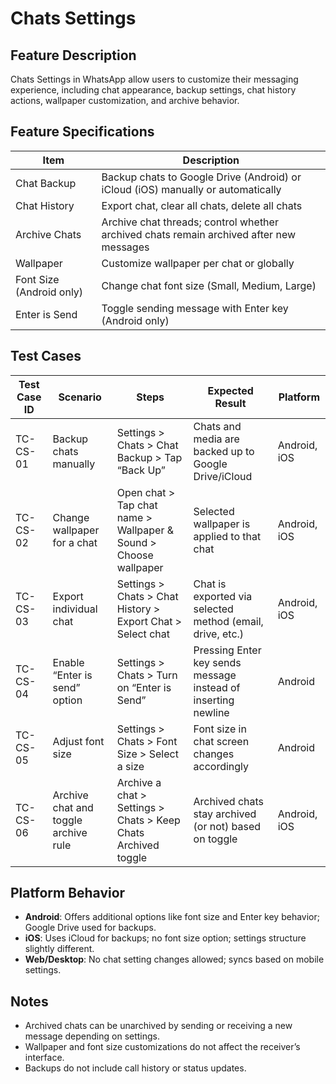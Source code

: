 # Chats Settings

## Feature Description
Chats Settings in WhatsApp allow users to customize their messaging experience, including chat appearance, backup settings, chat history actions, wallpaper customization, and archive behavior.

## Feature Specifications

| Item                     | Description                                                                 |
|--------------------------|-----------------------------------------------------------------------------|
| Chat Backup              | Backup chats to Google Drive (Android) or iCloud (iOS) manually or automatically |
| Chat History             | Export chat, clear all chats, delete all chats                             |
| Archive Chats            | Archive chat threads; control whether archived chats remain archived after new messages |
| Wallpaper                | Customize wallpaper per chat or globally                                   |
| Font Size (Android only) | Change chat font size (Small, Medium, Large)                               |
| Enter is Send            | Toggle sending message with Enter key (Android only)                       |

## Test Cases

| Test Case ID | Scenario                              | Steps                                                                                     | Expected Result                                                             | Platform       |
|--------------|----------------------------------------|-------------------------------------------------------------------------------------------|------------------------------------------------------------------------------|----------------|
| TC-CS-01     | Backup chats manually                 | Settings > Chats > Chat Backup > Tap “Back Up”                                           | Chats and media are backed up to Google Drive/iCloud                        | Android, iOS   |
| TC-CS-02     | Change wallpaper for a chat           | Open chat > Tap chat name > Wallpaper & Sound > Choose wallpaper                         | Selected wallpaper is applied to that chat                                  | Android, iOS   |
| TC-CS-03     | Export individual chat                | Settings > Chats > Chat History > Export Chat > Select chat                              | Chat is exported via selected method (email, drive, etc.)                   | Android, iOS   |
| TC-CS-04     | Enable “Enter is send” option         | Settings > Chats > Turn on “Enter is Send”                                               | Pressing Enter key sends message instead of inserting newline              | Android        |
| TC-CS-05     | Adjust font size                      | Settings > Chats > Font Size > Select a size                                             | Font size in chat screen changes accordingly                                | Android        |
| TC-CS-06     | Archive chat and toggle archive rule  | Archive a chat > Settings > Chats > Keep Chats Archived toggle                           | Archived chats stay archived (or not) based on toggle                       | Android, iOS   |

## Platform Behavior

- **Android**: Offers additional options like font size and Enter key behavior; Google Drive used for backups.
- **iOS**: Uses iCloud for backups; no font size option; settings structure slightly different.
- **Web/Desktop**: No chat setting changes allowed; syncs based on mobile settings.

## Notes
- Archived chats can be unarchived by sending or receiving a new message depending on settings.
- Wallpaper and font size customizations do not affect the receiver’s interface.
- Backups do not include call history or status updates.
